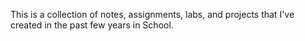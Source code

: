 This is a collection of notes, assignments, labs, and projects that I've created in the past few years in School.
